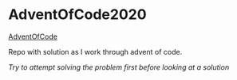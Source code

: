 # AdventOfCode2020
[AdventOfCode](https://adventofcode.com/)

Repo with solution as I work through advent of code. 

*Try to attempt solving the problem first before looking at a solution*
